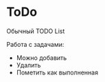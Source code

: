 # ToDo

Обычный TODO List

Работа с задачами: 

* Можно добавить
* Удалить
* Пометить как выполненная
